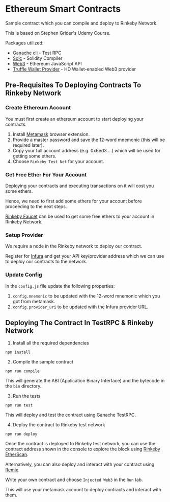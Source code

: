 # Ethereum Smart Contracts

Sample contract which you can compile and deploy to Rinkeby Network.

This is based on Stephen Grider's Udemy Course.

Packages utilized:
- [Ganache cli](https://www.npmjs.com/package/ganache-cli) - Test RPC
- [Solc](https://www.npmjs.com/package/solc) - Solidity Compiler
- [Web3](https://web3js.readthedocs.io/en/1.0/index.html) - Ethereum JavaScript API
- [Truffle Wallet Provider](https://github.com/trufflesuite/truffle-hdwallet-provider) - HD Wallet-enabled Web3 provider 

## Pre-Requisites To Deploying Contracts To Rinkeby Network

### Create Ethereum Account

You must first create an ethereum account to start deploying your contracts. 

1. Install [Metamask](https://metamask.io/) browser extension.
2. Provide a master password and save the 12-word mnemonic (this will be required later).
3. Copy your full account address (e.g. 0x6ed3....) which will be used for getting some ethers.
4. Choose `Rinkeby Test Net` for your account.

### Get Free Ether For Your Account

Deploying your contracts and executing transactions on it will cost you some ethers.

Hence, we need to first add some ethers for your account before proceeding to the next steps.

[Rinkeby Faucet](https://faucet.rinkeby.io/) can be used to get some free ethers to your account in Rinkeby Network.

### Setup Provider

We require a node in the Rinkeby network to deploy our contract.

Register for [Infura](https://infura.io/) and get your API key/provider address which we can use to deploy our contracts to the network.

### Update Config

In the `config.js` file update the following properties:

1. `config.mnemonic` to be updated with the 12-word mnemonic which you got from metamask.
2. `config.provider_uri` to be updated with the Infura provider URL.

## Deploying The Contract In TestRPC & Rinkeby Network
1. Install all the required dependencies
```
npm install
```

2. Compile the sample contract
```
npm run compile
```
This will generate the ABI (Application Binary Interface) and the bytecode in the `bin` directory.

3. Run the tests
```
npm run test
```
This will deploy and test the contract using Ganache TestRPC.

4. Deploy the contract to Rinkeby test network
```
npm run deploy
```

Once the contract is deployed to Rinkeby test network, you can use the contract address shown in the console to explore the block using [Rinkeby EtherScan](https://rinkeby.etherscan.io/).

Alternatively, you can also deploy and interact with your contract using [Remix](https://remix.ethereum.org/). 

Write your own contract and choose `Injected Web3` in the `Run` tab. 

This will use your metamask account to deploy contracts and interact with them.
